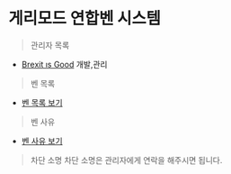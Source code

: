 # 게리모드 연합벤 시스템

>관리자 목록
* [Βrеxit ıs Gооd](http://steamcommunity.com/profiles/76561198081603521/)
개발,관리

>벤 목록
* [벤 목록 보기](https://raw.githubusercontent.com/lill74/Garrys-mod-Ali-Bans/master/ban.html)

>벤 사유
* [벤 사유 보기](https://raw.githubusercontent.com/lill74/Garrys-mod-Ali-Bans/master/cuz.html)

>차단 소명
차단 소명은 관리자에게 연락을 해주시면 됩니다.
